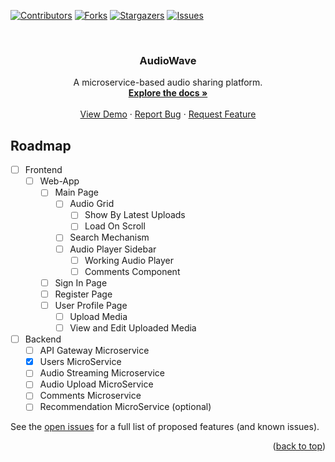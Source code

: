 <a name="readme-top"></a>

[![Contributors][contributors-shield]][contributors-url]
[![Forks][forks-shield]][forks-url]
[![Stargazers][stars-shield]][stars-url]
[![Issues][issues-shield]][issues-url]


<br />
<div align="center">
  <a href="https://github.com/WardZid/AudioWave">
  </a>
  <h3 align="center">AudioWave</h3>
  <p align="center">
    A microservice-based audio sharing platform.
    <br />
    <a href="https://github.com/WardZid/AudioWave"><strong>Explore the docs »</strong></a>
    <br />
    <br />
    <a href="https://github.com/WardZid/AudioWave">View Demo</a>
    ·
    <a href="https://github.com/WardZid/AudioWave/issues">Report Bug</a>
    ·
    <a href="https://github.com/WardZid/AudioWave/issues">Request Feature</a>
  </p>
</div>

<!--
### Built With


* [![React][React.js]][React-url]
* [![Bootstrap][Bootstrap.com]][Bootstrap-url]

<p align="right">(<a href="#readme-top">back to top</a>)</p>
-->

<!-- ROADMAP -->
## Roadmap

- [ ] Frontend
    - [ ] Web-App
        - [ ] Main Page
            - [ ] Audio Grid
                - [ ] Show By Latest Uploads
                - [ ] Load On Scroll
            - [ ] Search Mechanism
            - [ ] Audio Player Sidebar
              - [ ] Working Audio Player
              - [ ] Comments Component
        - [ ] Sign In Page
        - [ ] Register Page 
        - [ ] User Profile Page
            - [ ] Upload Media
            - [ ] View and Edit Uploaded Media 
- [ ] Backend
    - [ ] API Gateway Microservice
    - [x] Users MicroService
    - [ ] Audio Streaming Microservice
    - [ ] Audio Upload MicroService
    - [ ] Comments Microservice
    - [ ] Recommendation MicroService (optional)

See the [open issues](https://github.com/WardZid/AudioWave/issues) for a full list of proposed features (and known issues).

<p align="right">(<a href="#readme-top">back to top</a>)</p>




<!-- MARKDOWN LINKS & IMAGES -->
<!-- https://www.markdownguide.org/basic-syntax/#reference-style-links -->
[contributors-shield]: https://img.shields.io/github/contributors/WardZid/AudioWave.svg?style=for-the-badge
[contributors-url]: https://github.com/WardZid/AudioWave/graphs/contributors
[forks-shield]: https://img.shields.io/github/forks/WardZid/AudioWave.svg?style=for-the-badge
[forks-url]: https://github.com/WardZid/AudioWave/network/members
[stars-shield]: https://img.shields.io/github/stars/WardZid/AudioWave.svg?style=for-the-badge
[stars-url]: https://github.com/WardZid/AudioWave/stargazers
[issues-shield]: https://img.shields.io/github/issues/WardZid/AudioWave.svg?style=for-the-badge
[issues-url]: https://github.com/WardZid/AudioWave/issues
[React.js]: https://img.shields.io/badge/React-20232A?style=for-the-badge&logo=react&logoColor=61DAFB
[React-url]: https://reactjs.org/
[Bootstrap.com]: https://img.shields.io/badge/Bootstrap-563D7C?style=for-the-badge&logo=bootstrap&logoColor=white
[Bootstrap-url]: https://getbootstrap.com
